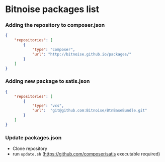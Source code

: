 Bitnoise packages list
======================

### Adding the repository to composer.json

```json
{
    "repositories": [
        {
            "type": "composer",
            "url": "http://bitnoise.github.io/packages/"
        }
    ]
}
```

### Adding new package to satis.json

```json
{
    "repositories": [
        {
            "type": "vcs",
            "url":  "git@github.com:Bitnoise/BtnBaseBundle.git"
        }
    ]
}
```

### Update packages.json

* Clone repository
* run `update.sh` (https://github.com/composer/satis executable required)
